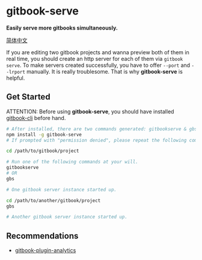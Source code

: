 #   gitbook-serve
__Easily serve more gitbooks simultaneously.__

[简体中文](./README.zh_CN.md)

If you are editing two gitbook projects and wanna preview both of them in real time, you should create an http server for each of them via `gitbook serve`. To make servers created successfully, you have to offer `--port` and `--lrport` manually. It is really troublesome. That is why __gitbook-serve__ is helpful.

##  Get Started

ATTENTION: Before using __gitbook-serve__, you should have installed [gitbook-cli](https://www.npmjs.com/package/gitbook-cli) before hand.

```bash
# After installed, there are two commands generated: gitbookserve & gbs
npm install -g gitbook-serve
# If prompted with "permission denied", please repeat the following command with "sudo" prefixed.

cd /path/to/gitbook/project

# Run one of the following commands at your will.
gitbookserve 
# OR
gbs

# One gitbook server instance started up.

cd /path/to/another/gitbook/project
gbs

# Another gitbook server instance started up.
```

##  Recommendations

*   [gitbook-plugin-analytics](https://www.npmjs.com/package/gitbook-plugin-analytics)